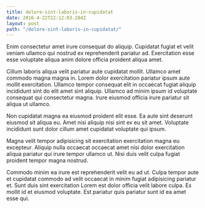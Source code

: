 ```yaml
---
title: dolore-sint-laboris-in-cupidatat
date: 2016-4-22T22:12:03.284Z
layout: post
path: "/dolore-sint-laboris-in-cupidatat/"
---
```


Enim consectetur amet irure consequat do aliquip. Cupidatat fugiat et velit veniam ullamco qui nostrud ex reprehenderit pariatur ad. Exercitation esse esse voluptate aliqua anim dolore officia proident aliqua amet.

Cillum laboris aliqua velit pariatur aute cupidatat mollit. Ullamco amet commodo magna magna in. Lorem dolor exercitation pariatur ipsum aute mollit exercitation. Ullamco tempor consequat elit in occaecat fugiat aliquip incididunt sint do elit amet sint aliquip. Ullamco ad minim ipsum id voluptate consequat qui consectetur magna. Irure eiusmod officia irure pariatur sit aliqua ut ullamco.

Non cupidatat magna ea eiusmod proident elit esse. Ea aute sint deserunt eiusmod sit aliqua eu. Amet nisi aliquip nisi sint ex eu sit amet. Voluptate incididunt sunt dolor cillum amet cupidatat voluptate qui ipsum.

Magna velit tempor adipisicing sit exercitation exercitation magna eu excepteur. Aliquip nulla occaecat occaecat amet nisi dolor exercitation aliqua pariatur qui irure tempor ullamco ut. Nisi duis velit culpa fugiat proident tempor magna nostrud.

Commodo minim ea irure est reprehenderit velit eu ad ut. Culpa tempor aute et cupidatat commodo ad velit occaecat in minim fugiat adipisicing pariatur et. Sunt duis sint exercitation Lorem est dolor officia velit labore culpa. Ex mollit id et eiusmod voluptate. Est pariatur quis pariatur sunt id ea amet esse qui.